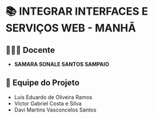 # 📚 INTEGRAR INTERFACES E SERVIÇOS WEB - MANHÃ

## 👨🏽‍🏫 Docente

- **SAMARA SONALE SANTOS SAMPAIO**

## 👤 Equipe do Projeto

- Luis Eduardo de Oliveira Ramos
- Victor Gabriel Costa e Silva
- Davi Martins Vasconcelos Santos 
